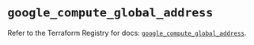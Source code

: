 # `google_compute_global_address`

Refer to the Terraform Registry for docs: [`google_compute_global_address`](https://registry.terraform.io/providers/hashicorp/google/6.11.0/docs/resources/compute_global_address).
